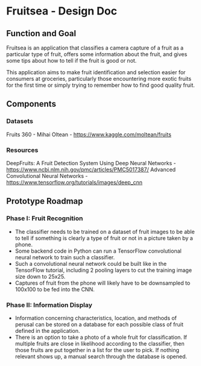 # Fruitsea - Design Doc
## Function and Goal
Fruitsea is an application that classifies a camera capture of a fruit as a particular type of fruit, offers some information about the fruit, and gives some tips about how to tell if the fruit is good or not.

This application aims to make fruit identification and selection easier for consumers at groceries, particularly those encountering more exotic fruits for the first time or simply trying to remember how to find good quality fruit.
## Components
### Datasets
Fruits 360 - Mihai Oltean - https://www.kaggle.com/moltean/fruits

### Resources
DeepFruits: A Fruit Detection System Using Deep Neural Networks - https://www.ncbi.nlm.nih.gov/pmc/articles/PMC5017387/
Advanced Convolutional Neural Networks - https://www.tensorflow.org/tutorials/images/deep_cnn

## Prototype Roadmap
### Phase I: Fruit Recognition
* The classifier needs to be trained on a dataset of fruit images to be able to tell if something is clearly a type of fruit or not in a picture taken by a phone.
* Some backend code in Python can run a TensorFlow convolutional neural network to train such a classifier.
* Such a convolutional neural network could be built like in the TensorFlow tutorial, including 2 pooling layers to cut the training image size down to 25x25.
* Captures of fruit from the phone will likely have to be downsampled to 100x100 to be fed into the CNN.
### Phase II: Information Display
* Information concerning characteristics, location, and methods of perusal can be stored on a database for each possible class of fruit defined in the application.
* There is an option to take a photo of a whole fruit for classification. If multiple fruits are close in likelihood according to the classifier, then those fruits are put together in a list for the user to pick. If nothing relevant shows up, a manual search through the database is opened.
